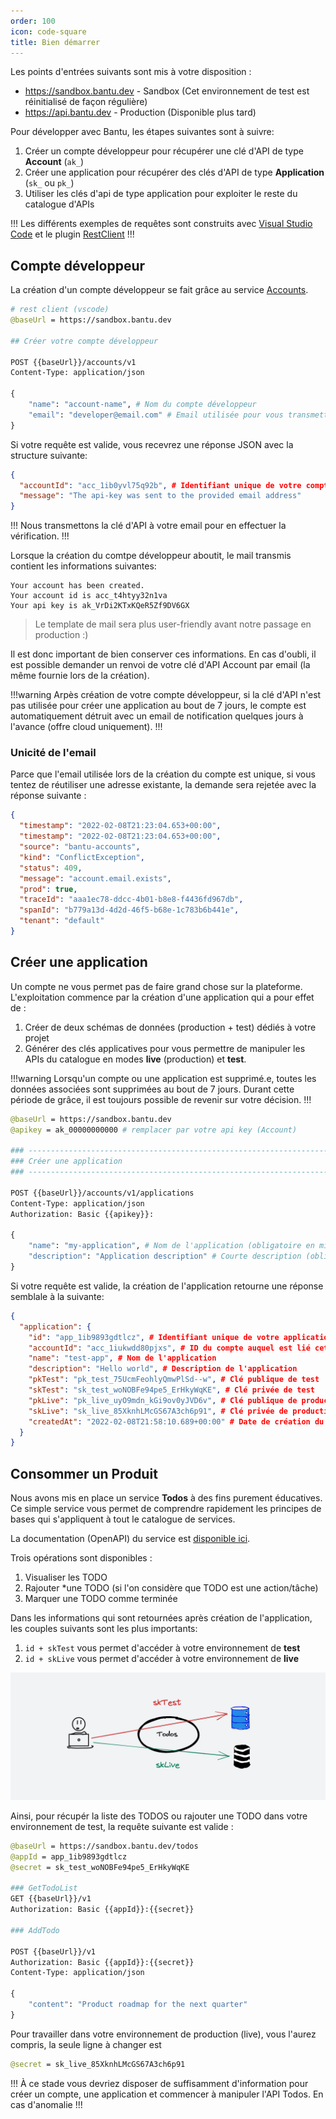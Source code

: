 ```yaml
---
order: 100
icon: code-square
title: Bien démarrer
---
```


Les points d'entrées suivants sont mis à votre disposition :

- https://sandbox.bantu.dev  - Sandbox (Cet environnement de test est réinitialisé de façon régulière)
- https://api.bantu.dev  - Production (Disponible plus tard)


Pour développer avec Bantu, les étapes suivantes sont à suivre:

1. Créer un compte développeur pour récupérer une clé d'API de type **Account** (`ak_`)
2. Créer une application pour récupérer des clés d'API de type **Application** (`sk_` ou `pk_`)
3. Utiliser les clés d'api de type application pour exploiter le reste du catalogue d'APIs

!!!
Les différents exemples de requêtes  sont construits avec <a href="https://code.visualstudio.com" target="_blank" alt="">Visual Studio Code</a> et
le plugin <a href="https://marketplace.visualstudio.com/items?itemName=humao.rest-client" target="_blank">RestClient</a>
!!!



## Compte développeur

La création d'un compte développeur se fait grâce au service <a href="https://sandbox.bantu.dev/accounts/swagger-ui.html" target="_blank">Accounts</a>.



```graphql
# rest client (vscode)
@baseUrl = https://sandbox.bantu.dev

## Créer votre compte développeur

POST {{baseUrl}}/accounts/v1
Content-Type: application/json

{
    "name": "account-name", # Nom du compte développeur
    "email": "developer@email.com" # Email utilisée pour vous transmettre votre clé d'API.
}
```


Si votre requête est valide, vous recevrez une réponse JSON avec la structure suivante:

```json
{
  "accountId": "acc_1ib0yvl75q92b", # Identifiant unique de votre compte
  "message": "The api-key was sent to the provided email address"
}
```

!!! 
Nous transmettons la clé d'API à votre email pour en effectuer la vérification.
!!!

Lorsque la création du comtpe développeur aboutit, le mail transmis contient les informations suivantes:


``` Exemple d'email
Your account has been created.
Your account id is acc_t4htyy32n1va
Your api key is ak_VrDi2KTxKQeR5Zf9DV6GX
```

> Le template de mail sera plus user-friendly avant notre passage en production :)

Il est donc important de bien conserver ces informations. En cas d'oubli, il est possible demander un renvoi de votre clé d'API Account par email (la même fournie lors de la création).


!!!warning
Arpès création de votre compte développeur, si la clé d'API n'est pas utilisée pour créer une application au bout de 7 jours, le compte est
automatiquement détruit avec un email de notification quelques jours à l'avance (offre cloud uniquement).
!!!

### Unicité de l'email

Parce que l'email utilisée lors de la création du compte est unique, si vous tentez de réutiliser une adresse existante,
la demande sera rejetée avec la réponse suivante :

```json
{
  "timestamp": "2022-02-08T21:23:04.653+00:00",
  "timestamp": "2022-02-08T21:23:04.653+00:00",
  "source": "bantu-accounts",
  "kind": "ConflictException",
  "status": 409,
  "message": "account.email.exists",
  "prod": true,
  "traceId": "aaa1ec78-ddcc-4b01-b8e8-f4436fd967db", 
  "spanId": "b779a13d-4d2d-46f5-b68e-1c783b6b441e",
  "tenant": "default"
}
```



## Créer une application

Un compte ne vous permet pas de faire grand chose sur la plateforme. 
L'exploitation commence par la création d'une application qui a pour effet de :

1. Créer de deux schémas de données (production + test) dédiés à votre projet
2. Générer des clés applicatives pour vous permettre de manipuler les APIs du catalogue en modes **live** (production) et **test**.


!!!warning
Lorsqu'un compte ou une application est supprimé.e, toutes les données associées sont supprimées au bout de 7 jours.
Durant cette période de grâce, il est toujours possible de revenir sur votre décision.
!!!


```graphql
@baseUrl = https://sandbox.bantu.dev
@apikey = ak_00000000000 # remplacer par votre api key (Account)

### ------------------------------------------------------------------------------
### Créer une application
### ------------------------------------------------------------------------------

POST {{baseUrl}}/accounts/v1/applications
Content-Type: application/json
Authorization: Basic {{apikey}}:

{
    "name": "my-application", # Nom de l'application (obligatoire en minuscules)
    "description": "Application description" # Courte description (obligatoire)
}
```


Si votre requête est valide, la création de l'application retourne une réponse semblale à la suivante:

```json
{
  "application": {
    "id": "app_1ib9893gdtlcz", # Identifiant unique de votre application
    "accountId": "acc_1iukwdd80pjxs", # ID du compte auquel est lié cette application
    "name": "test-app", # Nom de l'application
    "description": "Hello world", # Description de l'application
    "pkTest": "pk_test_75UcmFeohlyQmwPlSd--w", # Clé publique de test
    "skTest": "sk_test_woNOBFe94pe5_ErHkyWqKE", # Clé privée de test
    "pkLive": "pk_live_uyO9mdn_kGi9ov0yJVD6v", # Clé publique de production
    "skLive": "sk_live_85XknhLMcGS67A3ch6p91", # Clé privée de production
    "createdAt": "2022-02-08T21:58:10.689+00:00" # Date de création du compte
  }
}
```

## Consommer un Produit

Nous avons mis en place un service **Todos** à des fins purement éducatives.
Ce simple service vous permet de comprendre rapidement les principes de bases qui s'appliquent  à tout le catalogue de services.

La documentation (OpenAPI) du service est <a href="https://sandbox.bantu.dev/todos/swagger-ui.html" target="_blank">disponible ici</a>.

Trois opérations sont disponibles :

1. Visualiser les TODO
2. Rajouter *une TODO (si l'on considère que TODO est une action/tâche)
3. Marquer une TODO comme terminée


Dans les informations qui sont retournées après création de l'application, les couples suivants sont les plus importants:

1. `id + skTest` vous permet d'accéder à votre environnement de **test**
2. `id + skLive` vous permet d'accéder à votre environnement de **live**

<picture>
  <source
    srcset="/static/img/bantu_todos_keys_dark.png"
    media="(prefers-color-scheme: dark)">
  <img src="/static/img/bantu_todos_keys.png" alt="" width="780" />
</picture>

Ainsi, pour récupér la liste des TODOS ou rajouter une TODO dans votre environnement de test, la requête suivante est valide :

```graphql
@baseUrl = https://sandbox.bantu.dev/todos
@appId = app_1ib9893gdtlcz
@secret = sk_test_woNOBFe94pe5_ErHkyWqKE

### GetTodoList 
GET {{baseUrl}}/v1
Authorization: Basic {{appId}}:{{secret}}

### AddTodo

POST {{baseUrl}}/v1
Authorization: Basic {{appId}}:{{secret}}
Content-Type: application/json

{
    "content": "Product roadmap for the next quarter"
}

```

Pour travailler dans votre environnement de production (live), vous l'aurez compris, la seule ligne à changer est 
```graphql
@secret = sk_live_85XknhLMcGS67A3ch6p91
```

!!!
À ce stade vous devriez disposer de suffisamment d'information pour créer un compte, une application et commencer à manipuler
l'API Todos. En cas d'anomalie
!!!

